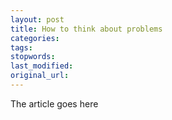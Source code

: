 ```yaml
---
layout: post
title: How to think about problems
categories:
tags:
stopwords:
last_modified:
original_url: 
---
```


The article goes here

